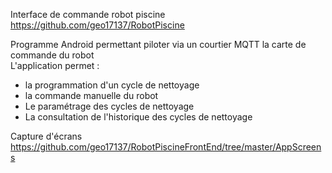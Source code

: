 Interface de commande robot piscine<br>
https://github.com/geo17137/RobotPiscine<br>

Programme Android permettant piloter via un courtier MQTT la carte de commande du robot<br>
L'application permet :<br>
- la programmation d'un cycle de nettoyage<br>
- la commande manuelle du robot<br>
- Le paramétrage des cycles de nettoyage<br>
- La consultation de l'historique des cycles de nettoyage<br>
  
Capture d'écrans<br>
https://github.com/geo17137/RobotPiscineFrontEnd/tree/master/AppScreens